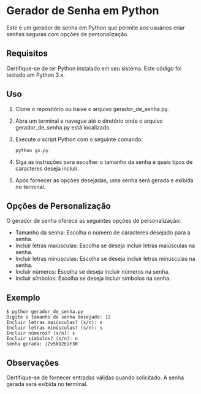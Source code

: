 # Gerador de Senha em Python

Este é um gerador de senha em Python que permite aos usuários criar senhas seguras com opções de personalização.

## Requisitos

Certifique-se de ter Python instalado em seu sistema. Este código foi testado em Python 3.x.

## Uso

1. Clone o repositório ou baixe o arquivo gerador_de_senha.py.

2. Abra um terminal e navegue até o diretório onde o arquivo gerador_de_senha.py está localizado.

3. Execute o script Python com o seguinte comando:
   ````
   python gs.py
   ````

4. Siga as instruções para escolher o tamanho da senha e quais tipos de caracteres deseja incluir.

5. Após fornecer as opções desejadas, uma senha será gerada e exibida no terminal.

## Opções de Personalização

O gerador de senha oferece as seguintes opções de personalização:

- Tamanho da senha: Escolha o número de caracteres desejado para a senha.
- Incluir letras maiúsculas: Escolha se deseja incluir letras maiúsculas na senha.
- Incluir letras minúsculas: Escolha se deseja incluir letras minúsculas na senha.
- Incluir números: Escolha se deseja incluir números na senha.
- Incluir símbolos: Escolha se deseja incluir símbolos na senha.

## Exemplo
````
$ python gerador_de_senha.py
Digite o tamanho da senha desejado: 12
Incluir letras maiúsculas? (s/n): s
Incluir letras minúsculas? (s/n): s
Incluir números? (s/n): s
Incluir símbolos? (s/n): n
Senha gerada: JZv5kO2EaF3R
````

## Observações

Certifique-se de fornecer entradas válidas quando solicitado.
A senha gerada será exibida no terminal.

